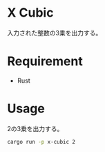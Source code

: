 # X Cubic
入力された整数の3乗を出力する。

# Requirement
* Rust

# Usage
2の3乗を出力する。
```bash
cargo run -p x-cubic 2
```
